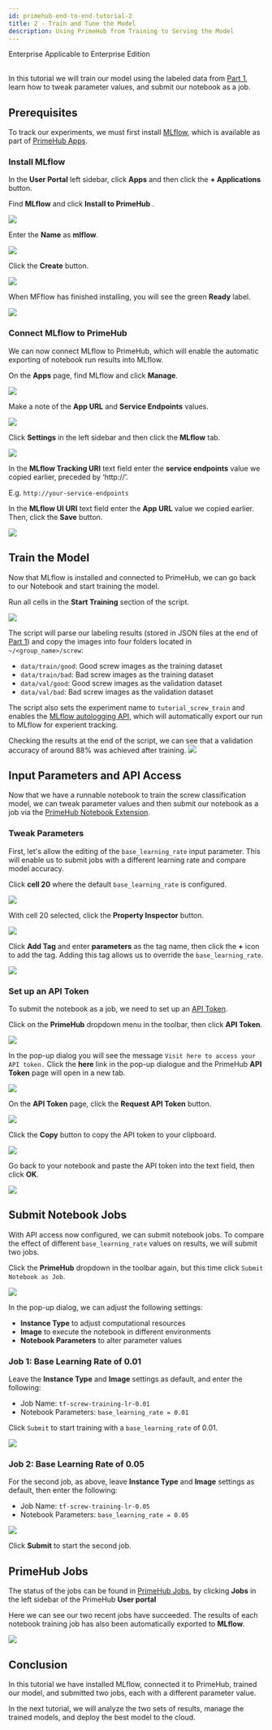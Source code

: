 ```yaml
---
id: primehub-end-to-end-tutorial-2
title: 2 - Train and Tune the Model
description: Using PrimeHub from Training to Serving the Model
---
```

<div class="label-sect">
  <div class="ee-only tooltip">Enterprise
    <span class="tooltiptext">Applicable to Enterprise Edition</span>
  </div>
</div>
<br>

In this tutorial we will train our model using the labeled data from [Part 1](primehub-end-to-end-tutorial-1), learn how to tweak parameter values, and submit our notebook as a job.

## Prerequisites

To track our experiments, we must first install [MLflow](https://mlflow.org/), which is available as part of [PrimeHub Apps](primehub-app).

### Install MLflow 

In the **User Portal** left sidebar, click **Apps** and then click the **+ Applications** button. 

Find **MLflow** and click **Install to PrimeHub** .

![](assets/primehub-end-to-end-tutorial-install-mlflow-1.png)

Enter the **Name** as **mlflow**.

![](assets/primehub-end-to-end-tutorial-install-mlflow-2.png)

Click the **Create** button.

![](assets/primehub-end-to-end-tutorial-install-mlflow-3.png)

When MFflow has finished installing, you will see the green **Ready** label.

![](assets/primehub-end-to-end-tutorial-install-mlflow-4.png)

### Connect MLflow to PrimeHub

We can now connect MLflow to PrimeHub, which will enable the automatic exporting of notebook run results into MLflow.

On the **Apps** page, find MLflow and click **Manage**. 

![](assets/primehub-end-to-end-tutorial-configure-mlflow-1.png)

Make a note of the **App URL** and **Service Endpoints** values.

![](assets/primehub-end-to-end-tutorial-configure-mlflow-2.png)

Click **Settings** in the left sidebar and then click the **MLflow** tab.

![](assets/primehub-end-to-end-tutorial-configure-mlflow-3.png)

In the **MLflow Tracking URI** text field enter the **service endpoints** value we copied earlier, preceded by ‘http://’. 

E.g. `http://your-service-endpoints`

In the **MLflow UI URI** text field enter the **App URL** value we copied earlier. Then, click the **Save** button.

![](assets/primehub-end-to-end-tutorial-configure-mlflow-4.png)


## Train the Model

Now that MLflow is installed and connected to PrimeHub, we can go back to our Notebook and start training the model.

Run all cells in the **Start Training** section of the script.

![](assets/primehub-end-to-end-tutorial-start-training.png)

The script will parse our labeling results (stored in JSON files at the end of [Part 1](primehub-end-to-end-tutorial-1)) and copy the images into four folders located in  `~/<group_name>/screw`:

- `data/train/good`: Good screw images as the training dataset
- `data/train/bad`: Bad screw images as the training dataset
- `data/val/good`: Good screw images as the validation dataset
- `data/val/bad`: Bad screw images as the validation dataset

The script also sets the experiment name to `tutorial_screw_train` and enables the [MLflow autologging API](https://www.mlflow.org/docs/latest/python_api/mlflow.tensorflow.html#mlflow.tensorflow.autolog), which will automatically export our run to MLflow for experient tracking. 

Checking the results at the end of the script, we can see that a validation accuracy of around 88% was achieved after training.
![](assets/primehub-end-to-end-tutorial-after-training.png)

## Input Parameters and API Access

Now that we have a runnable notebook to train the screw classification model, we can tweak parameter values and then submit our notebook as a job via the [PrimeHub Notebook Extension](ph-notebook-extension).

### Tweak Parameters 

First, let's allow the editing of  the `base_learning_rate` input parameter. This will enable us to submit jobs with a different learning rate and compare model accuracy.

Click **cell 20** where the default `base_learning_rate` is configured.

![](assets/primehub-end-to-end-tutorial-select-cell.png)

With cell 20 selected, click the **Property Inspector** button.

![](assets/primehub-end-to-end-tutorial-property-inspector.png)

Click **Add Tag** and enter **parameters** as the tag name, then click the **+** icon to add the tag. Adding this tag allows us to override the `base_learning_rate`.

![](assets/primehub-end-to-end-tutorial-property-inspector-parameters.png)

### Set up an API Token

To submit the notebook as a job, we need to set up an [API Token](tasks/api-token).

Click on the **PrimeHub** dropdown menu in the toolbar, then click **API Token**.

![](assets/primehub-end-to-end-tutorial-extension-api-token.png)

In the pop-up dialog you will see the message ``Visit here to access your API token.`` Click the **here** link in the pop-up dialogue and the PrimeHub **API Token** page will open in a new tab.

![](assets/ph-extension-token.png)

On the **API Token** page, click the **Request API Token** button.

![](assets/tutorial_request_api_token.png)

Click the **Copy** button to copy the API token to your clipboard.

![](assets/tutorial_copy_api_token.png)

Go back to your notebook and paste the API token into the text field,  then click **OK**.

![](assets/primehub-end-to-end-tutorial-extension-api-token-value.png)

## Submit Notebook Jobs

With API access now configured, we can submit notebook jobs. To compare the effect of different `base_learning_rate` values on results, we will submit two jobs.

Click the **PrimeHub** dropdown in the toolbar again, but this time click `Submit Notebook as Job`.

![](assets/primehub-end-to-end-tutorial-extension-submit.png)

In the pop-up dialog, we can adjust the following settings:
- **Instance Type** to adjust computational resources
- **Image** to execute the notebook in different environments
- **Notebook Parameters** to alter parameter values

### Job 1: Base Learning Rate of 0.01
 
Leave the **Instance Type** and **Image** settings as default, and enter the following:

- Job Name: `tf-screw-training-lr-0.01`
- Notebook Parameters: `base_learning_rate = 0.01`

Click `Submit` to start training with a `base_learning_rate` of  0.01.

![](assets/primehub-end-to-end-tutorial-submit-job-001.png)

### Job 2: Base Learning Rate of 0.05

For the second job, as above, leave **Instance Type** and **Image** settings as default, then enter the following:

- Job Name: `tf-screw-training-lr-0.05`
- Notebook Parameters: `base_learning_rate = 0.05`

![](assets/primehub-end-to-end-tutorial-submit-job-005.png)

Click **Submit** to start the second job.

## PrimeHub Jobs

The status of the jobs can be found in [PrimeHub Jobs](job-submission-feature), by clicking **Jobs** in the left sidebar of the PrimeHub **User portal**

Here we can see our two recent jobs have succeeded. The results of each notebook training job has also been automatically exported to **MLflow**. 

![](assets/tutorial_jobs_succeeded.png)

## Conclusion

In this tutorial we have installed MLflow, connected it to PrimeHub, trained our model, and submitted two jobs, each with a different parameter value.

In the next tutorial, we will analyze the two sets of results, manage the trained models, and deploy the best model to the cloud.



